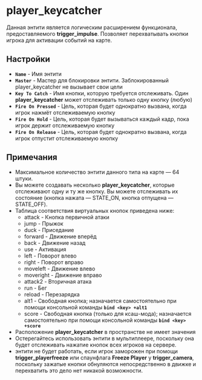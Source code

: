 ﻿# player_keycatcher

Данная энтити является логическим расширением функционала, предоставляемого **trigger_impulse**. Позволяет перехватывать кнопки игрока для активации событий на карте.

## Настройки

- **`Name`** - Имя энтити
- **`Master`** - Мастер для блокировки энтити. Заблокированный player_keycatcher не вызывает свои цели
- **`Key To Catch`** - Имя кнопки, которую требуется отслеживать. Один **player_keycatcher** может отслеживать только одну кнопку (любую)
- **`Fire On Pressed`** - Цель, которая будет однократно вызвана, когда игрок нажмёт отслеживаемую кнопку
- **`Fire On Hold`** - Цель, которая будет вызываться каждый кадр, пока игрок держит отслеживаемую кнопку
- **`Fire On Release`** - Цель, которая будет однократно вызвана, когда игрок отпустит отслеживаемую кнопку

## Примечания

- Максимальное количество энтити данного типа на карте — 64 штуки.
- Вы можете создавать несколько **player_keycatcher**, которые отслеживают одну и ту же кнопку. Вы можете отслеживать их состояние (кнопка нажата — STATE_ON, кнопка отпущена — STATE_OFF).
- Таблица соответствия виртуальных кнопок приведена ниже:  
  - attack - Кнопка первичной атаки
  - jump - Прыжок
  - duck - Приседание
  - forward - Движение вперёд
  - back - Движение назад
  - use -  Активация
  - left - Поворот влево  
  - right - Поворот вправо
  - moveleft - Движение влево
  - moveright - Движение вправо
  - attack2 - Вторичная атака
  - run - Бег
  - reload - Перезарядка
  - alt1 -  Свободная кнопка; назначается самостоятельно при помощи консольной команды **`bind <key> +alt1`**
  - score - Cвободная кнопка (только для ксаш-мода); назначается самостоятельно при помощи консольной команды **`bind <key> +score`**
- Расположение **player_keycatcher** в пространстве не имеет значения
- Остерегайтесь использовать энтити в мультиплеере, поскольку она будет отслеживать нажатие кнопок всех игроков на сервере.
- энтити не будет работать, если игрок заморожен при помощи **trigger_playerfreeze** или спаунфлага **Freeze Player** у **trigger_camera**, поскольку зажатые кнопки обнуляются непосредственно в движке и перехватить это дело нет никакой возможности.
